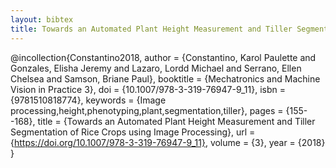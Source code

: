```yaml
---
layout: bibtex
title: Towards an Automated Plant Height Measurement and Tiller Segmentation of Rice Crops using Image Processing
---
```


@incollection{Constantino2018,
    author = {Constantino, Karol Paulette and Gonzales, Elisha Jeremy and Lazaro, Lordd Michael and Serrano, Ellen Chelsea and Samson, Briane Paul},
    booktitle = {Mechatronics and Machine Vision in Practice 3},
    doi = {10.1007/978-3-319-76947-9_11},
    isbn = {9781510818774},
    keywords = {Image processing,height,phenotyping,plant,segmentation,tiller},
    pages = {155--168},
    title = {Towards an Automated Plant Height Measurement and Tiller Segmentation of Rice Crops using Image Processing},
    url = {https://doi.org/10.1007/978-3-319-76947-9_11},
    volume = {3},
    year = {2018}
}

